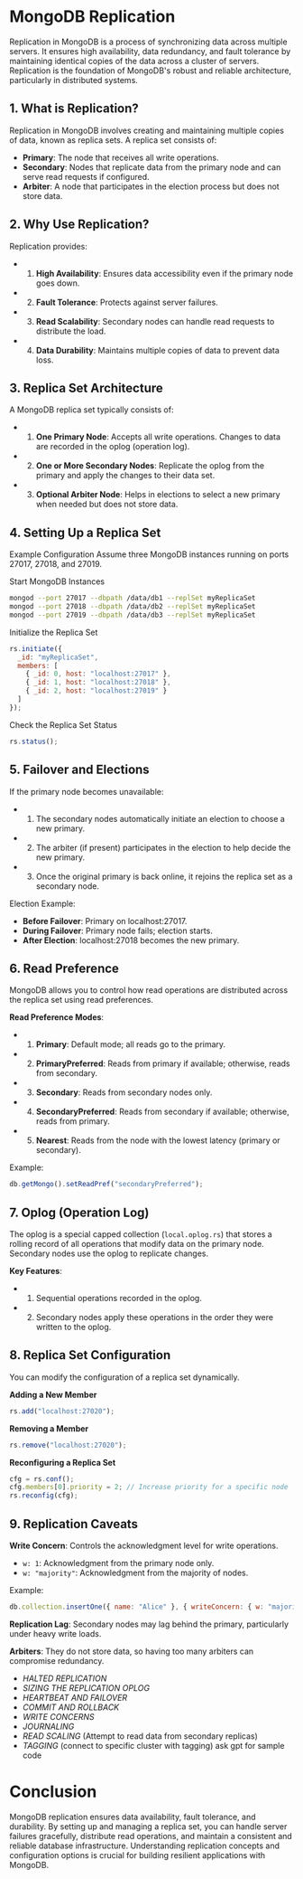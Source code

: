 # MongoDB Replication

Replication in MongoDB is a process of synchronizing data across multiple servers. It ensures high availability, data redundancy, and fault tolerance by maintaining identical copies of the data across a cluster of servers. Replication is the foundation of MongoDB's robust and reliable architecture, particularly in distributed systems.

## 1. What is Replication?

Replication in MongoDB involves creating and maintaining multiple copies of data, known as replica sets. A replica set consists of:

- **Primary**: The node that receives all write operations.
- **Secondary**: Nodes that replicate data from the primary node and can serve read requests if configured.
- **Arbiter**: A node that participates in the election process but does not store data.

## 2. Why Use Replication?

Replication provides:

- 1. **High Availability**: Ensures data accessibility even if the primary node goes down.
- 2. **Fault Tolerance**: Protects against server failures.
- 3. **Read Scalability**: Secondary nodes can handle read requests to distribute the load.
- 4. **Data Durability**: Maintains multiple copies of data to prevent data loss.

## 3. Replica Set Architecture

A MongoDB replica set typically consists of:

- 1. **One Primary Node**: Accepts all write operations. Changes to data are recorded in the oplog (operation log).
- 2. **One or More Secondary Nodes**: Replicate the oplog from the primary and apply the changes to their data set.
- 3. **Optional Arbiter Node**: Helps in elections to select a new primary when needed but does not store data.

## 4. Setting Up a Replica Set

Example Configuration Assume three MongoDB instances running on ports 27017, 27018, and 27019.

Start MongoDB Instances

```bash
mongod --port 27017 --dbpath /data/db1 --replSet myReplicaSet
mongod --port 27018 --dbpath /data/db2 --replSet myReplicaSet
mongod --port 27019 --dbpath /data/db3 --replSet myReplicaSet
```

Initialize the Replica Set

```javascript
rs.initiate({
  _id: "myReplicaSet",
  members: [
    { _id: 0, host: "localhost:27017" },
    { _id: 1, host: "localhost:27018" },
    { _id: 2, host: "localhost:27019" }
  ]
});
```

Check the Replica Set Status

```javascript
rs.status();
```

## 5. Failover and Elections

If the primary node becomes unavailable:

- 1. The secondary nodes automatically initiate an election to choose a new primary.
- 2. The arbiter (if present) participates in the election to help decide the new primary.
- 3. Once the original primary is back online, it rejoins the replica set as a secondary node.

Election Example:

- **Before Failover**: Primary on localhost:27017.
- **During Failover**: Primary node fails; election starts.
- **After Election**: localhost:27018 becomes the new primary.

## 6. Read Preference

MongoDB allows you to control how read operations are distributed across the replica set using read preferences.

**Read Preference Modes**:

- 1. **Primary**: Default mode; all reads go to the primary.
- 2. **PrimaryPreferred**: Reads from primary if available; otherwise, reads from secondary.
- 3. **Secondary**: Reads from secondary nodes only.
- 4. **SecondaryPreferred**: Reads from secondary if available; otherwise, reads from primary.
- 5. **Nearest**: Reads from the node with the lowest latency (primary or secondary).

Example:

```javascript
db.getMongo().setReadPref("secondaryPreferred");
```

## 7. Oplog (Operation Log)

The oplog is a special capped collection (`local.oplog.rs`) that stores a rolling record of all operations that modify data on the primary node. Secondary nodes use the oplog to replicate changes.

**Key Features**:

- 1. Sequential operations recorded in the oplog.
- 2. Secondary nodes apply these operations in the order they were written to the oplog.

## 8. Replica Set Configuration

You can modify the configuration of a replica set dynamically.

**Adding a New Member**

```javascript
rs.add("localhost:27020");
```

**Removing a Member**

```javascript
rs.remove("localhost:27020");
```

**Reconfiguring a Replica Set**

```javascript
cfg = rs.conf();
cfg.members[0].priority = 2; // Increase priority for a specific node
rs.reconfig(cfg);
```

## 9. Replication Caveats

**Write Concern**: Controls the acknowledgment level for write operations.

- `w: 1`: Acknowledgment from the primary node only.
- `w: "majority"`: Acknowledgment from the majority of nodes.

Example:

```javascript
db.collection.insertOne({ name: "Alice" }, { writeConcern: { w: "majority" } });
```

**Replication Lag**: Secondary nodes may lag behind the primary, particularly under heavy write loads.

**Arbiters**: They do not store data, so having too many arbiters can compromise redundancy.

- _HALTED REPLICATION_
- _SIZING THE REPLICATION OPLOG_
- _HEARTBEAT AND FAILOVER_
- _COMMIT AND ROLLBACK_
- _WRITE CONCERNS_
- _JOURNALING_
- _READ SCALING_ (Attempt to read data from secondary replicas)
- _TAGGING_ (connect to specific cluster with tagging) ask gpt for sample code

# Conclusion

MongoDB replication ensures data availability, fault tolerance, and durability. By setting up and managing a replica set, you can handle server failures gracefully, distribute read operations, and maintain a consistent and reliable database infrastructure. Understanding replication concepts and configuration options is crucial for building resilient applications with MongoDB.


